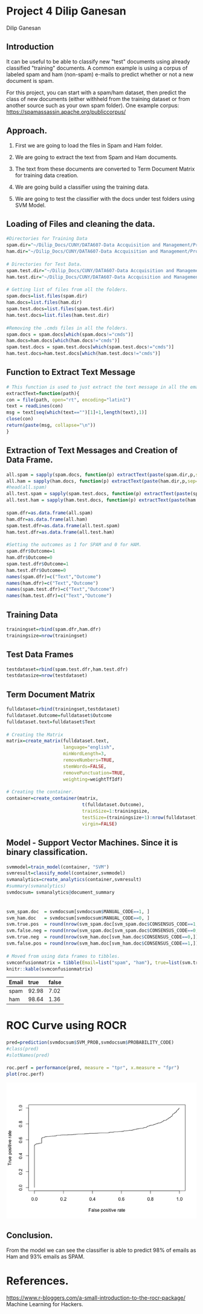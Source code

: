 Project 4 Dilip Ganesan
================
Dilip Ganesan

Introduction
------------

It can be useful to be able to classify new "test" documents using already classified "training" documents. A common example is using a corpus of labeled spam and ham (non-spam) e-mails to predict whether or not a new document is spam.

For this project, you can start with a spam/ham dataset, then predict the class of new documents (either withheld from the training dataset or from another source such as your own spam folder). One example corpus: <https://spamassassin.apache.org/publiccorpus/>

Approach.
---------

1.  First we are going to load the files in Spam and Ham folder.

2.  We are going to extract the text from Spam and Ham documents.

3.  The text from these documents are converted to Term Document Matrix for training data creation.

4.  We are going build a classifier using the training data.

5.  We are going to test the classifier with the docs under test folders using SVM Model.

Loading of Files and cleaning the data.
---------------------------------------

``` r
#Directories for Training Data
spam.dir="~/Dilip_Docs/CUNY/DATA607-Data Accquisition and Management/Project_4/spam/"
ham.dir="~/Dilip_Docs/CUNY/DATA607-Data Accquisition and Management/Project_4/easy_ham/"

# Directories for Test Data.
spam.test.dir="~/Dilip_Docs/CUNY/DATA607-Data Accquisition and Management/Project_4/spam_2/"
ham.test.dir="~/Dilip_Docs/CUNY/DATA607-Data Accquisition and Management/Project_4/easy_ham_2/"

# Getting list of files from all the folders.
spam.docs=list.files(spam.dir)
ham.docs=list.files(ham.dir)
spam.test.docs=list.files(spam.test.dir)
ham.test.docs=list.files(ham.test.dir)

#Removing the .cmds files in all the folders.
spam.docs = spam.docs[which(spam.docs!="cmds")]
ham.docs=ham.docs[which(ham.docs!="cmds")]
spam.test.docs = spam.test.docs[which(spam.test.docs!="cmds")]
ham.test.docs=ham.test.docs[which(ham.test.docs!="cmds")]
```

Function to Extract Text Message
--------------------------------

``` r
# This function is used to just extract the text message in all the emails. Reference Machine Learning for Hackers. 
extractText=function(path){
con = file(path, open="rt", encoding="latin1")
text = readLines(con)
msg = text[seq(which(text=="")[1]+1,length(text),1)]
close(con)
return(paste(msg, collapse="\n"))
}
```

Extraction of Text Messages and Creation of Data Frame.
-------------------------------------------------------

``` r
all.spam = sapply(spam.docs, function(p) extractText(paste(spam.dir,p,sep="")))
all.ham = sapply(ham.docs, function(p) extractText(paste(ham.dir,p,sep="")))
#head(all.spam)
all.test.spam = sapply(spam.test.docs, function(p) extractText(paste(spam.test.dir,p,sep="")))
all.test.ham = sapply(ham.test.docs, function(p) extractText(paste(ham.test.dir,p,sep="")))

spam.dfr=as.data.frame(all.spam)
ham.dfr=as.data.frame(all.ham)
spam.test.dfr=as.data.frame(all.test.spam)
ham.test.dfr=as.data.frame(all.test.ham)

#Setting the outcomes as 1 for SPAM and 0 for HAM.
spam.dfr$Outcome=1
ham.dfr$Outcome=0
spam.test.dfr$Outcome=1
ham.test.dfr$Outcome=0
names(spam.dfr)=c("Text","Outcome")
names(ham.dfr)=c("Text","Outcome")
names(spam.test.dfr)=c("Text","Outcome")
names(ham.test.dfr)=c("Text","Outcome")
```

Training Data
-------------

``` r
trainingset=rbind(spam.dfr,ham.dfr)
trainingsize=nrow(trainingset)
```

Test Data Frames
----------------

``` r
testdataset=rbind(spam.test.dfr,ham.test.dfr)
testdatasize=nrow(testdataset)
```

Term Document Matrix
--------------------

``` r
fulldataset=rbind(trainingset,testdataset)
fulldataset.Outcome=fulldataset$Outcome
fulldataset.text=fulldataset$Text

# Creating the Matrix
matrix=create_matrix(fulldataset.text, 
                     language="english", 
                     minWordLength=3, 
                     removeNumbers=TRUE, 
                     stemWords=FALSE, 
                     removePunctuation=TRUE, 
                     weighting=weightTfIdf)

# Creating the container.
container=create_container(matrix,
                            t(fulldataset.Outcome), 
                            trainSize=1:trainingsize, 
                            testSize=(trainingsize+1):nrow(fulldataset), 
                            virgin=FALSE)
```

Model - Support Vector Machines. Since it is binary classification.
-------------------------------------------------------------------

``` r
svmmodel=train_model(container, "SVM")
svmresult=classify_model(container,svmmodel)
svmanalytics=create_analytics(container,svmresult)
#summary(svmanalytics)
svmdocsum= svmanalytics@document_summary


svm_spam.doc  = svmdocsum[svmdocsum$MANUAL_CODE==1, ]
svm_ham.doc   = svmdocsum[svmdocsum$MANUAL_CODE==0, ]
svm.true.pos  = round(nrow(svm_spam.doc[svm_spam.doc$CONSENSUS_CODE==1,]) / nrow(svm_spam.doc)*100,2)
svm.false.neg = round(nrow(svm_spam.doc[svm_spam.doc$CONSENSUS_CODE==0,]) / nrow(svm_spam.doc)*100,2)
svm.true.neg  = round(nrow(svm_ham.doc[svm_ham.doc$CONSENSUS_CODE==0,]) / nrow(svm_ham.doc)*100,2)
svm.false.pos = round(nrow(svm_ham.doc[svm_ham.doc$CONSENSUS_CODE==1,]) / nrow(svm_ham.doc)*100,2)

# Moved from using data frames to tibbles.
svmconfusionmatrix = tibble(Email=list("spam", "ham"), true=list(svm.true.pos,svm.true.neg), false=list(svm.false.neg,svm.false.pos))
knitr::kable(svmconfusionmatrix)
```

| Email | true  | false |
|:------|:------|:------|
| spam  | 92.98 | 7.02  |
| ham   | 98.64 | 1.36  |

ROC Curve using ROCR
====================

``` r
pred=prediction(svmdocsum$SVM_PROB,svmdocsum$PROBABILITY_CODE)
#class(pred)
#slotNames(pred)

roc.perf = performance(pred, measure = "tpr", x.measure = "fpr")
plot(roc.perf)
```

![](Project_4_files/figure-markdown_github/unnamed-chunk-8-1.png)

Conclusion.
-----------

From the model we can see the classifier is able to predict 98% of emails as Ham and 93% emails as SPAM.

References.
===========

<https://www.r-bloggers.com/a-small-introduction-to-the-rocr-package/> Machine Learning for Hackers.
